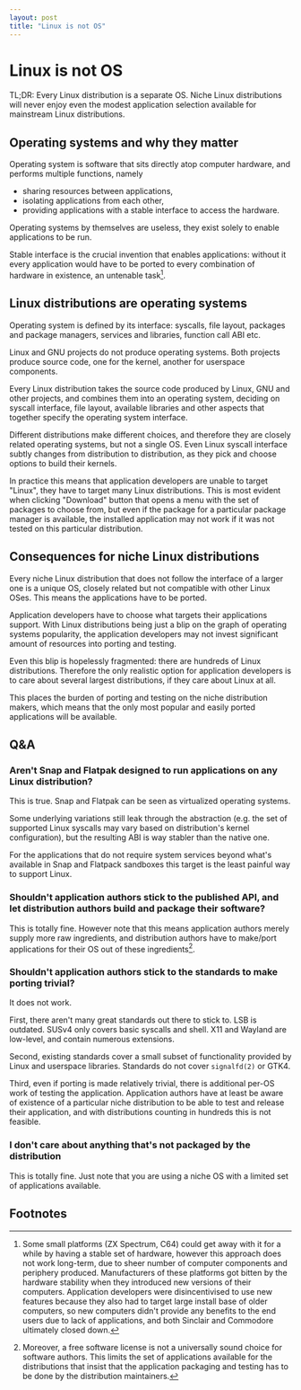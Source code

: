 ```yaml
---
layout: post
title: "Linux is not OS"
---
```

# Linux is not OS

TL;DR: Every Linux distribution is a separate OS. Niche Linux distributions will
never enjoy even the modest application selection available for mainstream Linux
distributions.

## Operating systems and why they matter

Operating system is software that sits directly atop computer hardware, and performs multiple functions, namely
- sharing resources between applications,
- isolating applications from each other,
- providing applications with a stable interface to access the hardware.

Operating systems by themselves are useless, they exist solely to enable
applications to be run.

Stable interface is the crucial invention that enables applications: without it
every application would have to be ported to every combination of hardware in
existence, an untenable task[^1].

## Linux distributions are operating systems

Operating system is defined by its interface: syscalls, file layout, packages
and package managers, services and libraries, function call ABI etc.

Linux and GNU projects do not produce operating systems. Both projects produce
source code, one for the kernel, another for userspace components.

Every Linux distribution takes the source code produced by Linux, GNU and other
projects, and combines them into an operating system, deciding on syscall
interface, file layout, available libraries and other aspects that together
specify the operating system interface.

Different distributions make different choices, and therefore they are closely
related operating systems, but not a single OS. Even Linux syscall interface
subtly changes from distribution to distribution, as they pick and choose
options to build their kernels.

In practice this means that application developers are unable to target "Linux",
they have to target many Linux distributions. This is most evident when clicking
"Download" button that opens a menu with the set of packages to choose from, but
even if the package for a particular package manager is available, the installed
application may not work if it was not tested on this particular distribution.

## Consequences for niche Linux distributions

Every niche Linux distribution that does not follow the interface of a larger
one is a unique OS, closely related but not compatible with other Linux OSes.
This means the applications have to be ported.

Application developers have to choose what targets their applications support.
With Linux distributions being just a blip on the graph of operating systems
popularity, the application developers may not invest significant amount of
resources into porting and testing.

Even this blip is hopelessly fragmented: there are hundreds of Linux
distributions. Therefore the only realistic option for application developers is
to care about several largest distributions, if they care about Linux at all.

This places the burden of porting and testing on the niche distribution makers,
which means that the only most popular and easily ported applications will be
available.

## Q&A

### Aren't Snap and Flatpak designed to run applications on any Linux distribution?

This is true. Snap and Flatpak can be seen as virtualized operating systems.

Some underlying variations still leak through the abstraction (e.g. the set of
supported Linux syscalls may vary based on distribution's kernel configuration),
but the resulting ABI is way stabler than the native one.

For the applications that do not require system services beyond what's available
in Snap and Flatpack sandboxes this target is the least painful way to support
Linux.

### Shouldn't application authors stick to the published API, and let distribution authors build and package their software?

This is totally fine. However note that this means application authors merely
supply more raw ingredients, and distribution authors have to make/port
applications for their OS out of these ingredients[^2].

### Shouldn't application authors stick to the standards to make porting trivial?

It does not work.

First, there aren't many great standards out there to stick to. LSB is outdated.
SUSv4 only covers basic syscalls and shell. X11 and Wayland are low-level, and
contain numerous extensions.

Second, existing standards cover a small subset of functionality provided by
Linux and userspace libraries. Standards do not cover `signalfd(2)` or GTK4.

Third, even if porting is made relatively trivial, there is additional per-OS
work of testing the application. Application authors have at least be aware of
existence of a particular niche distribution to be able to test and release
their application, and with distributions counting in hundreds this is not
feasible.

### I don't care about anything that's not packaged by the distribution

This is totally fine. Just note that you are using a niche OS with a limited set
of applications available.

## Footnotes

[^1]:
    Some small platforms (ZX Spectrum, C64) could get away with it for a while by having a stable set of hardware, however this approach does not work long-term, due to sheer number of computer components and periphery produced.
    Manufacturers of these platforms got bitten by the hardware stability when they introduced new versions of their computers.
    Application developers were disincentivised to use new features because they also had to target large install base of older computers, so new computers didn't provide any benefits to the end users due to lack of applications, and both Sinclair and Commodore ultimately closed down.

[^2]:
    Moreover, a free software license is not a universally sound choice for software authors. This limits the set of applications available for the distributions that insist that the application packaging and testing has to be done by the distribution maintainers.
